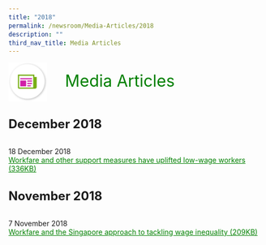 ```yaml
---
title: "2018"
permalink: /newsroom/Media-Articles/2018
description: ""
third_nav_title: Media Articles
---
```

<html>
<img align="left" src="/images/icons/ico_media_articles.png" class="PressReleaseIcon"><br><font align="center" color="green" size="+3">&nbsp;&nbsp;&nbsp;&nbsp;Media Articles</font>
<br><br><br><br>
<font size="+2"><b>December 2018</b></font><br><br>

18 December 2018<br>
<a class="hyperlink" href="/files/pdf-media-articles/2018/Workfare%20and%20other%20support%20measures%20have%20uplifted%20low-wage%20workers.pdf">Workfare and other support measures have uplifted low-wage workers (336KB)</a><br><br>

<font size="+2"><b>November 2018</b></font><br><br>

7 November 2018<br>
<a class="hyperlink" href="/files/pdf-media-articles/2018/Workfare%20and%20the%20Singapore%20approach%20to%20tackling%20wage%20inequality.pdf
">Workfare and the Singapore approach to tackling wage inequality (209KB)</a>

<style>
img.PressReleaseIcon {
  height: 15%;
  width: 15%;
}
a.hyperlink {
    color:green;
  }
a.hyperlink:hover {
    color:MediumVioletRed;
}
</style>
</html>